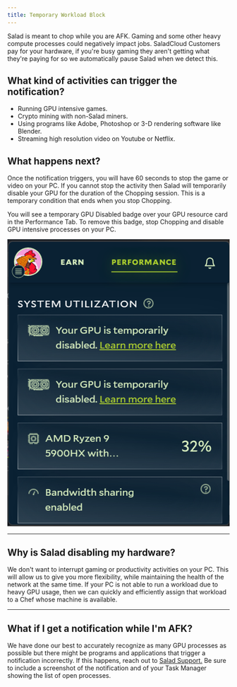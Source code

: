 ```yaml
---
title: Temporary Workload Block
---
```


Salad is meant to chop while you are AFK. Gaming and some other heavy compute processes could negatively impact jobs.
SaladCloud Customers pay for your hardware, if you're busy gaming they aren't getting what they're paying for so we
automatically pause Salad when we detect this.

## **What kind of activities can trigger the notification?**

- Running GPU intensive games.
- Crypto mining with non-Salad miners.
- Using programs like Adobe, Photoshop or 3-D rendering software like Blender.
- Streaming high resolution video on Youtube or Netflix.

## **What happens next?**

Once the notification triggers, you will have 60 seconds to stop the game or video on your PC. If you cannot stop the
activity then Salad will temporarily disable your GPU for the duration of the Chopping session. This is a temporary
condition that ends when you stop Chopping.

You will see a temporary GPU Disabled badge over your GPU resource card in the Performance Tab. To remove this badge,
stop Chopping and disable GPU intensive processes on your PC.

![screenshot showing temporarily disabled hardware](../../../../content/images/faq/salad-app/temporary-workload-block-1.png)

---

## **Why is Salad disabling my hardware?**

We don't want to interrupt gaming or productivity activities on your PC. This will allow us to give you more
flexibility, while maintaining the health of the network at the same time. If your PC is not able to run a workload due
to heavy GPU usage, then we can quickly and efficiently assign that workload to a Chef whose machine is available.

---

## **What if I get a notification while I'm AFK?**

We have done our best to accurately recognize as many GPU processes as possible but there might be programs and
applications that trigger a notification incorrectly. If this happens, reach out to [Salad Support.](/contact) Be sure
to include a screenshot of the notification and of your Task Manager showing the list of open processes.
